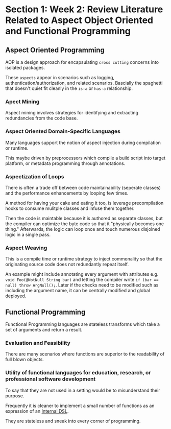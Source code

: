 # Section 1: Week 2: Review Literature Related to Aspect Object Oriented and Functional Programming

## Aspect Oriented Programming

AOP is a design approach for encapsulating `cross cutting` concerns into isolated packages.

These `aspects` appear in scenarios such as logging, authentication/authorization, and related scenarios. Bascially the spaghetti that doesn't quiet fit cleanly in the `is-a` or `has-a` relationship.

### Apect Mining

Aspect mining involves strategies for identifying and extracting redundancies from the code base.

### Aspect Oriented Domain-Specific Languages

Many languages support the notion of aspect injection during compilation or runtime.

This maybe driven by preprocessors which compile a build script into target platform, or metadata programming through annotations.

### Aspectization of Loops

There is often a trade off between code maintainability (seperate classes) and the performance enhancements by looping few times.

A method for having your cake and eating it too, is leverage precompilation hooks to consume mulitple classes and infuse them together.

Then the code is maintable because it is authored as separate classes, but the compiler can optimize the byte code so that it "physically becomes one thing." Afterwards, the logic can loop once and touch numerous disjoined logic in a single pass.

### Aspect Weaving

This is a compile time or runtime strategy to inject commonality so that the originating source code does not redundantly repeat itself.

An example might include annotating every argument with attributes e.g. `void Foo(@NotNull String bar)` and letting the compiler write `if (bar == null) throw ArgNull();`. Later if the checks need to be modified such as including the argument name, it can be centrally modified and global deployed.

## Functional Programming

Functional Programming languages are stateless transforms which take a set of arguments and return a result.

### Evaluation and Feasibility

There are many scenarios where functions are superior to the readability of full blown objects.

### Utility of functional languages for education, research, or professional software development

To say that they are not used in a setting would be to misunderstand their purpose.

Frequently it is cleaner to implement a small number of functions as an expression of an [Internal DSL](../Week3_DomainSpecificLanguages).

They are stateless and sneak into every corner of programming.
 